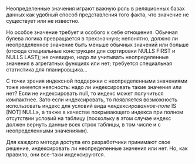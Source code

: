 Неопределенные значения играют важную роль в реляционных базах данных как удобный способ представления того факта, что значение не существует или не известно.  
  
Но особое значение требует и особого к себе отношения. Обычная булева логика превращается в трехзначную; непонятно, должно ли неопределенное значение быть меньше обычных значений или больше (отсюда специальные конструкции для сортировки NULLS FIRST и NULLS LAST); не очевидно, надо ли учитывать неопределенные значения в агрегатных функциях или нет; требуется специальная статистика для планировщика…  
  
С точки зрения индексной поддержки с неопределенными значениями тоже имеется неясность: надо ли индексировать такие значения или нет? Если не индексировать null, то индекс может получиться компактнее. Зато если индексировать, то появляется возможность использовать индекс для условий вида «_индексированное-поле_ IS [NOT] NULL», а также в качестве покрывающего индекса при полном отсутствии условий на таблицу (поскольку в этом случае индекс должен вернуть данные всех строк таблицы, в том числе и с неопределенными значениями).  
  
Для каждого метода доступа его разработчики принимают свое решение, индексировать ли неопределенные значения или нет. Но, как правило, они все-таки индексируются.